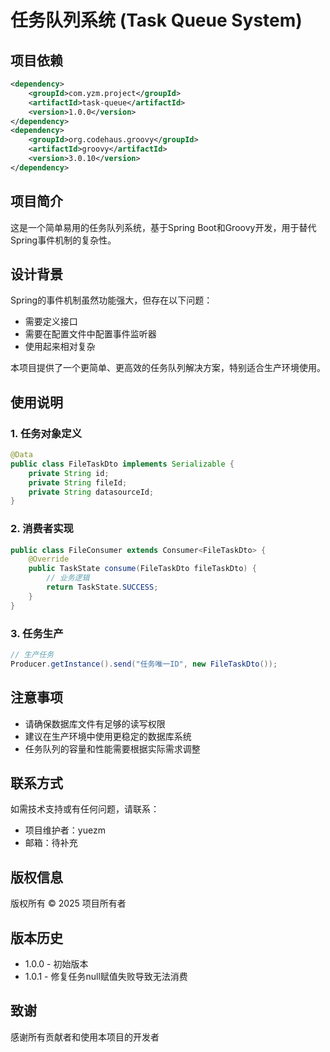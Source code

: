 # 任务队列系统 (Task Queue System)

## 项目依赖

```xml
<dependency>
    <groupId>com.yzm.project</groupId>
    <artifactId>task-queue</artifactId>
    <version>1.0.0</version>
</dependency>
<dependency>
    <groupId>org.codehaus.groovy</groupId>
    <artifactId>groovy</artifactId>
    <version>3.0.10</version>
</dependency>
```

## 项目简介

这是一个简单易用的任务队列系统，基于Spring Boot和Groovy开发，用于替代Spring事件机制的复杂性。

## 设计背景

Spring的事件机制虽然功能强大，但存在以下问题：
- 需要定义接口
- 需要在配置文件中配置事件监听器
- 使用起来相对复杂

本项目提供了一个更简单、更高效的任务队列解决方案，特别适合生产环境使用。

## 使用说明

### 1. 任务对象定义

```java
@Data
public class FileTaskDto implements Serializable {
    private String id;
    private String fileId;
    private String datasourceId;
}
```

### 2. 消费者实现

```java
public class FileConsumer extends Consumer<FileTaskDto> {
    @Override
    public TaskState consume(FileTaskDto fileTaskDto) {
        // 业务逻辑
        return TaskState.SUCCESS;
    }
}
```

### 3. 任务生产

```java
// 生产任务
Producer.getInstance().send("任务唯一ID", new FileTaskDto());
```

## 注意事项

- 请确保数据库文件有足够的读写权限
- 建议在生产环境中使用更稳定的数据库系统
- 任务队列的容量和性能需要根据实际需求调整

## 联系方式

如需技术支持或有任何问题，请联系：
- 项目维护者：yuezm
- 邮箱：待补充

## 版权信息

版权所有 © 2025 项目所有者

## 版本历史

- 1.0.0 - 初始版本
- 1.0.1 - 修复任务null赋值失败导致无法消费

## 致谢

感谢所有贡献者和使用本项目的开发者